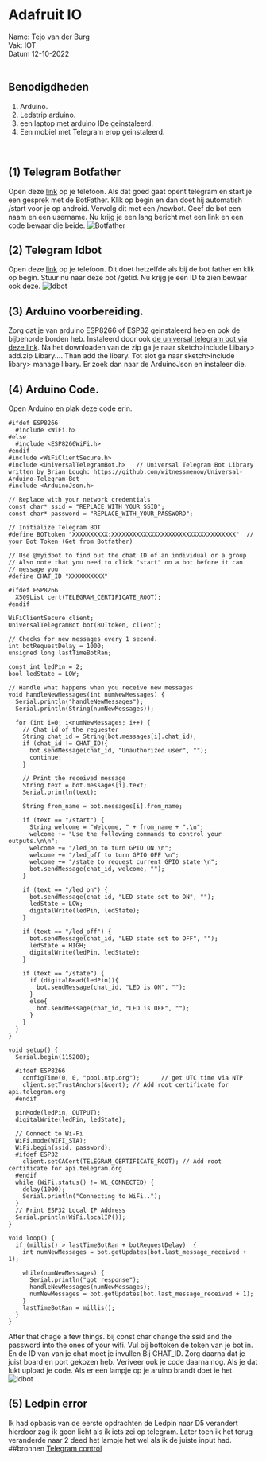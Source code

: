 # Adafruit IO
Name: Tejo van der Burg 
<br>
Vak: IOT
<br>
Datum 12-10-2022
<br>
<br>

## Benodigdheden
1. Arduino.
2. Ledstrip arduino.
3. een laptop met arduino IDe geinstaleerd.
4. Een mobiel met Telegram erop geinstaleerd.
<br>

## (1) Telegram Botfather
Open deze [link](https://t.me/botfather) op je telefoon. Als dat goed gaat opent telegram en start je een gesprek met de BotFather. Klik op begin en dan doet hij automatish /start voor je op android. Vervolg dit met een /newbot. Geef de bot een naam en een username. Nu krijg je een lang bericht met een link en een code bewaar die beide.
![Botfather](bot.jfif)
<br>

## (2) Telegram Idbot
Open deze [link](https://t.me/myidbot) op je telefoon. Dit doet hetzelfde als bij de bot father en klik op begin. Stuur nu naar deze bot /getid. Nu krijg je een ID te zien bewaar ook deze.
![Idbot](bot2.jfif)
<br>


## (3) Arduino voorbereiding.
Zorg dat je van arduino ESP8266 of ESP32 geinstaleerd heb en ook de bijbehorde borden heb. Instaleerd door ook [de universal telegram bot via deze link](https://github.com/witnessmenow/Universal-Arduino-Telegram-Bot/archive/master.zip). Na het downloaden van de zip ga je naar sketch>include Libary> add.zip Libary.... Than add the libary. Tot slot ga naar sketch>include libary> manage libary. Er zoek dan naar de ArduinoJson en instaleer die.
<br>

## (4) Arduino Code.
Open Arduino en plak deze code erin.
```
#ifdef ESP8266
  #include <WiFi.h>
#else
  #include <ESP8266WiFi.h>
#endif
#include <WiFiClientSecure.h>
#include <UniversalTelegramBot.h>   // Universal Telegram Bot Library written by Brian Lough: https://github.com/witnessmenow/Universal-Arduino-Telegram-Bot
#include <ArduinoJson.h>

// Replace with your network credentials
const char* ssid = "REPLACE_WITH_YOUR_SSID";
const char* password = "REPLACE_WITH_YOUR_PASSWORD";

// Initialize Telegram BOT
#define BOTtoken "XXXXXXXXXX:XXXXXXXXXXXXXXXXXXXXXXXXXXXXXXXXXXX"  // your Bot Token (Get from Botfather)

// Use @myidbot to find out the chat ID of an individual or a group
// Also note that you need to click "start" on a bot before it can
// message you
#define CHAT_ID "XXXXXXXXXX"

#ifdef ESP8266
  X509List cert(TELEGRAM_CERTIFICATE_ROOT);
#endif

WiFiClientSecure client;
UniversalTelegramBot bot(BOTtoken, client);

// Checks for new messages every 1 second.
int botRequestDelay = 1000;
unsigned long lastTimeBotRan;

const int ledPin = 2;
bool ledState = LOW;

// Handle what happens when you receive new messages
void handleNewMessages(int numNewMessages) {
  Serial.println("handleNewMessages");
  Serial.println(String(numNewMessages));

  for (int i=0; i<numNewMessages; i++) {
    // Chat id of the requester
    String chat_id = String(bot.messages[i].chat_id);
    if (chat_id != CHAT_ID){
      bot.sendMessage(chat_id, "Unauthorized user", "");
      continue;
    }
    
    // Print the received message
    String text = bot.messages[i].text;
    Serial.println(text);

    String from_name = bot.messages[i].from_name;

    if (text == "/start") {
      String welcome = "Welcome, " + from_name + ".\n";
      welcome += "Use the following commands to control your outputs.\n\n";
      welcome += "/led_on to turn GPIO ON \n";
      welcome += "/led_off to turn GPIO OFF \n";
      welcome += "/state to request current GPIO state \n";
      bot.sendMessage(chat_id, welcome, "");
    }

    if (text == "/led_on") {
      bot.sendMessage(chat_id, "LED state set to ON", "");
      ledState = LOW;
      digitalWrite(ledPin, ledState);
    }
    
    if (text == "/led_off") {
      bot.sendMessage(chat_id, "LED state set to OFF", "");
      ledState = HIGH;
      digitalWrite(ledPin, ledState);
    }
    
    if (text == "/state") {
      if (digitalRead(ledPin)){
        bot.sendMessage(chat_id, "LED is ON", "");
      }
      else{
        bot.sendMessage(chat_id, "LED is OFF", "");
      }
    }
  }
}

void setup() {
  Serial.begin(115200);

  #ifdef ESP8266
    configTime(0, 0, "pool.ntp.org");      // get UTC time via NTP
    client.setTrustAnchors(&cert); // Add root certificate for api.telegram.org
  #endif

  pinMode(ledPin, OUTPUT);
  digitalWrite(ledPin, ledState);
  
  // Connect to Wi-Fi
  WiFi.mode(WIFI_STA);
  WiFi.begin(ssid, password);
  #ifdef ESP32
    client.setCACert(TELEGRAM_CERTIFICATE_ROOT); // Add root certificate for api.telegram.org
  #endif
  while (WiFi.status() != WL_CONNECTED) {
    delay(1000);
    Serial.println("Connecting to WiFi..");
  }
  // Print ESP32 Local IP Address
  Serial.println(WiFi.localIP());
}

void loop() {
  if (millis() > lastTimeBotRan + botRequestDelay)  {
    int numNewMessages = bot.getUpdates(bot.last_message_received + 1);

    while(numNewMessages) {
      Serial.println("got response");
      handleNewMessages(numNewMessages);
      numNewMessages = bot.getUpdates(bot.last_message_received + 1);
    }
    lastTimeBotRan = millis();
  }
}
```
After that chage a few things. bij const char change the ssid and the password into the ones of your wifi. Vul bij bottoken de token van je bot in. En de ID van van je chat moet je invullen Bij CHAT_ID. Zorg daarna dat je juist board en port gekozen heb. Veriveer ook je code daarna nog. Als je dat lukt upload je code. Als er een lampje op je aruino brandt doet ie het.
![Idbot](lamp_aan.jfif)
<br>
## (5) Ledpin error
Ik had opbasis van de eerste opdrachten de Ledpin naar D5 verandert hierdoor zag ik geen licht als ik iets zei op telegram. Later toen ik het terug veranderde naar 2 deed het lampje het wel als ik de juiste input had.
<br>
##bronnen
[Telegram control](https://randomnerdtutorials.com/telegram-control-esp32-esp8266-nodemcu-outputs/)
